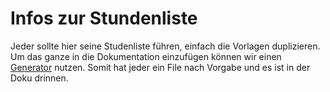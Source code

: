 # Infos zur Stundenliste

Jeder sollte hier seine Studenliste führen, einfach die Vorlagen duplizieren. Um das ganze in die Dokumentation einzufügen können wir einen [Generator](https://tableconvert.com/excel-to-latex) nutzen. Somit hat jeder ein File nach Vorgabe und es ist in der Doku drinnen.

